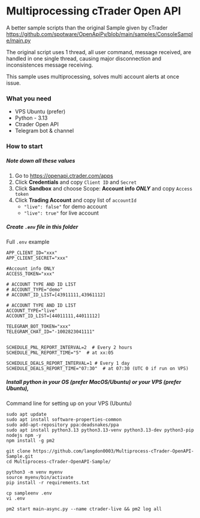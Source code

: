 # Multiprocessing cTrader Open API

A better sample scripts than the original Sample given by cTrader
https://github.com/spotware/OpenApiPy/blob/main/samples/ConsoleSample/main.py

The original script uses 1 thread, all user command, message received, are handled
in one single thread, causing major disconnection and inconsistences message receiving.

This sample uses multiprocessing, solves multi account alerts at once issue.

### What you need
- VPS Ubuntu (prefer)
- Python - 3.13
- Ctrader Open API
- Telegram bot & channel

### How to start

##### Note down all these values
1. Go to https://openapi.ctrader.com/apps
2. Click **Credentials** and copy `Client ID` and `Secret`
3. Click **Sandbox** and choose Scope: **Account info *ONLY*** and copy `Access token`
4. Click **Trading Account** and copy list of `accountId`
    - `"live": false"` for demo account
    - `"live": true"` for live account


##### Create `.env` file in this folder

Full `.env` example

```
APP_CLIENT_ID="xxx"
APP_CLIENT_SECRET="xxx"

#Account info ONLY
ACCESS_TOKEN="xxx"

# ACCOUNT TYPE AND ID LIST
# ACCOUNT_TYPE="demo"
# ACCOUNT_ID_LIST=[43911111,43961112]

# ACCOUNT TYPE AND ID LIST
ACCOUNT_TYPE="live"
ACCOUNT_ID_LIST=[44011111,44011112]

TELEGRAM_BOT_TOKEN="xxx"
TELEGRAM_CHAT_ID="-1002823041111"


SCHEDULE_PNL_REPORT_INTERVAL=2  # Every 2 hours
SCHEDULE_PNL_REPORT_TIME="5"  # at xx:05

SCHEDULE_DEALS_REPORT_INTERVAL=1 # Every 1 day
SCHEDULE_DEALS_REPORT_TIME="07:30"  # at 07:30 (UTC 0 if run on VPS)
```
##### Install python in your OS (prefer MacOS/Ubuntu) or your VPS (prefer Ubuntu),
Command line for setting up on your VPS (Ubuntu)

```
sudo apt update
sudo apt install software-properties-common
sudo add-apt-repository ppa:deadsnakes/ppa
sudo apt install python3.13 python3.13-venv python3.13-dev python3-pip nodejs npm -y
npm install -g pm2

git clone https://github.com/langdon0003/Multiprocess-cTrader-OpenAPI-Sample.git
cd Multiprocess-cTrader-OpenAPI-Sample/

python3 -m venv myenv
source myenv/bin/activate
pip install -r requirements.txt

cp sampleenv .env
vi .env

pm2 start main-async.py --name ctrader-live && pm2 log all
```